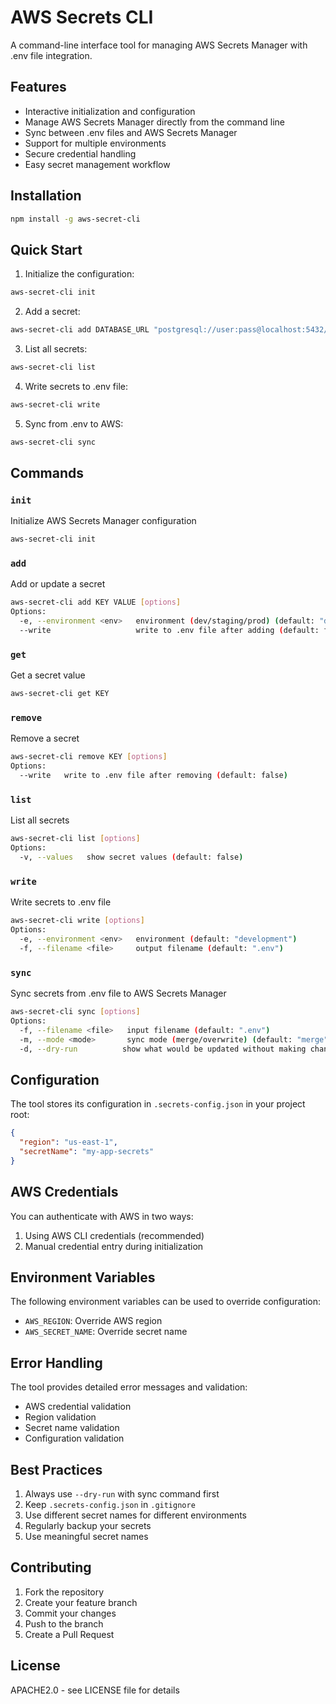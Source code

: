 # AWS Secrets CLI

A command-line interface tool for managing AWS Secrets Manager with .env file integration.

## Features

- Interactive initialization and configuration
- Manage AWS Secrets Manager directly from the command line
- Sync between .env files and AWS Secrets Manager
- Support for multiple environments
- Secure credential handling
- Easy secret management workflow

## Installation

```bash
npm install -g aws-secret-cli
```

## Quick Start

1. Initialize the configuration:
```bash
aws-secret-cli init
```

2. Add a secret:
```bash
aws-secret-cli add DATABASE_URL "postgresql://user:pass@localhost:5432/db"
```

3. List all secrets:
```bash
aws-secret-cli list
```

4. Write secrets to .env file:
```bash
aws-secret-cli write
```

5. Sync from .env to AWS:
```bash
aws-secret-cli sync
```

## Commands

### `init`
Initialize AWS Secrets Manager configuration
```bash
aws-secret-cli init
```

### `add`
Add or update a secret
```bash
aws-secret-cli add KEY VALUE [options]
Options:
  -e, --environment <env>   environment (dev/staging/prod) (default: "dev")
  --write                   write to .env file after adding (default: false)
```

### `get`
Get a secret value
```bash
aws-secret-cli get KEY
```

### `remove`
Remove a secret
```bash
aws-secret-cli remove KEY [options]
Options:
  --write   write to .env file after removing (default: false)
```

### `list`
List all secrets
```bash
aws-secret-cli list [options]
Options:
  -v, --values   show secret values (default: false)
```

### `write`
Write secrets to .env file
```bash
aws-secret-cli write [options]
Options:
  -e, --environment <env>   environment (default: "development")
  -f, --filename <file>     output filename (default: ".env")
```

### `sync`
Sync secrets from .env file to AWS Secrets Manager
```bash
aws-secret-cli sync [options]
Options:
  -f, --filename <file>   input filename (default: ".env")
  -m, --mode <mode>       sync mode (merge/overwrite) (default: "merge")
  -d, --dry-run          show what would be updated without making changes
```

## Configuration

The tool stores its configuration in `.secrets-config.json` in your project root:

```json
{
  "region": "us-east-1",
  "secretName": "my-app-secrets"
}
```

## AWS Credentials

You can authenticate with AWS in two ways:
1. Using AWS CLI credentials (recommended)
2. Manual credential entry during initialization

## Environment Variables

The following environment variables can be used to override configuration:

- `AWS_REGION`: Override AWS region
- `AWS_SECRET_NAME`: Override secret name

## Error Handling

The tool provides detailed error messages and validation:
- AWS credential validation
- Region validation
- Secret name validation
- Configuration validation

## Best Practices

1. Always use `--dry-run` with sync command first
2. Keep `.secrets-config.json` in `.gitignore`
3. Use different secret names for different environments
4. Regularly backup your secrets
5. Use meaningful secret names

## Contributing

1. Fork the repository
2. Create your feature branch
3. Commit your changes
4. Push to the branch
5. Create a Pull Request

## License

APACHE2.0 - see LICENSE file for details